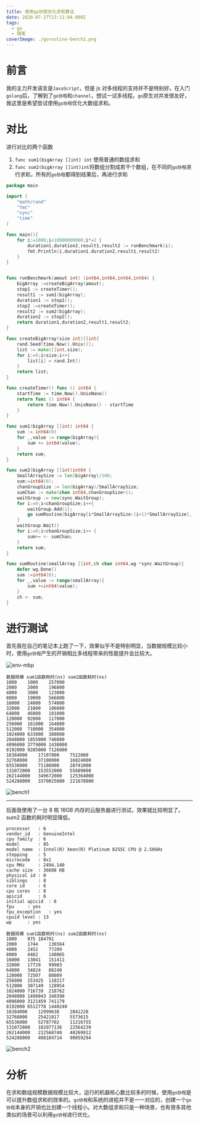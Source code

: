 ```yaml
---
title: 使用go协程优化求和算法
date: 2020-07-27T13:11:04.000Z
tags:
  - go
  - 随笔
coverImage: ./goroutine-bench2.png
---
```


# 前言

我的主力开发语言是`JavaScript`，但是 js 对多线程的支持并不是特别好。在入门`golang`后，了解到了`go协程`和`channel`，想试一试多线程。`go`原生对并发很友好，我这里是希望尝试使用`go协程`优化大数组求和。

# 对比

进行对比的两个函数

1. `func sum1(bigArray []int) int` 使用普通的数组求和
2. `func sum2(bigArray []int)int`将数组分割成若干个数组，在不同的`go协程`进行求和，所有的`go协程`都得到结果后，再进行求和

```go
package main

import (
	"math/rand"
	"fmt"
	"sync"
	"time"
)

func main(){
	for i:=1000;i<10000000000;i*=2 {
		duration1,duration2,result1,result2 := runBenchmark(i);
		fmt.Println(i,duration1,duration2,result1,result2)
	}
}


func runBenchmark(amout int) (int64,int64,int64,int64) {
	bigArray :=createBigArray(amout);
	stop1 := createTimer();
	result1 := sum1(bigArray);
	duration1 := stop1();
	stop2 :=createTimer();
	result2 := sum2(bigArray);
	duration2 := stop2();
	return duration1,duration2,result1,result2;
}

func createBigArray(size int)[]int{
	rand.Seed(time.Now().Unix());
	list := make([]int,size);
	for i:=0;i<size;i++{
		list[i] = rand.Int()
	}
	return list;
}

func createTimer() func () int64 {
	startTime := time.Now().UnixNano()
	return func () int64 {
		return time.Now().UnixNano() - startTime
	}
}

func sum1(bigArray []int) int64 {
	sum := int64(0)
	for _,value := range(bigArray){
		sum += int64(value);
	}
	return sum;
}

func sum2(bigArray []int)int64 {
	SmallArraySize := len(bigArray)/100;
	sum:=int64(0);
	chanGroupSize := len(bigArray)/SmallArraySize;
	sumChan := make(chan int64,chanGroupSize+1);
	waitGroup := new(sync.WaitGroup);
	for i:=0;i<chanGroupSize;i++{
		waitGroup.Add(1);
		go sumRoutine(bigArray[i*SmallArraySize:(i+1)*SmallArraySize], sumChan, waitGroup)
	}
	waitGroup.Wait()
	for i:=0;i<chanGroupSize;i++ {
		sum+= <- sumChan;
	}
	return sum;
}

func sumRoutine(smallArray []int,ch chan int64,wg *sync.WaitGroup){
	defer wg.Done()
	sum :=int64(0);
	for _,value := range(smallArray){
		sum +=int64(value);
	}
	ch <- sum;
}
```

# 进行测试

首先我在自己的笔记本上跑了一下，效果似乎不是特别明显，当数据规模比较小时，使用`go协程`产生的开销相比多线程带来的性能提升会比较大。

![env-mbp](./goroutine-env.png)

```
数据规模 sum1函数耗时(ns) sum2函数耗时(ns)
1000	1000	257000
2000	2000	196000
4000	3000	123000
8000	19000	566000
16000	24000	574000
32000	21000	106000
64000	46000	101000
128000	92000	117000
256000	161000	164000
512000	710000	354000
1024000	633000	380000
2048000	1855000	746000
4096000	3779000	1430000
8192000	9285000	7126000
16384000	17107000	7522000
32768000	37100000	16824000
65536000	71186000	28741000
131072000	153552000	55689000
262144000	349672000	125364000
524288000	3370025000	221678000
```

![bench1](./goroutine-bench1.png)

---

后面我使用了一台 8 核 16GB 内存的云服务器进行测试，效果就比较明显了。sum2 函数的耗时明显降低。

```
processor	: 6
vendor_id	: GenuineIntel
cpu family	: 6
model		: 85
model name	: Intel(R) Xeon(R) Platinum 8255C CPU @ 2.50GHz
stepping	: 5
microcode	: 0x1
cpu MHz		: 2494.140
cache size	: 36608 KB
physical id	: 0
siblings	: 8
core id		: 6
cpu cores	: 8
apicid		: 6
initial apicid	: 6
fpu		: yes
fpu_exception	: yes
cpuid level	: 13
wp		: yes
```

```
数据规模 sum1函数耗时(ns) sum2函数耗时(ns)
1000	975	184791
2000	1744	136564
4000	2452	77209
8000	4462	148065
16000	13041	151411
32000	17729	99903
64000	34824	88240
128000	72507	88009
256000	153425	118217
512000	307149	128954
1024000	716739	218762
2048000	1498043	340398
4096000	3121459	741179
8192000	6512778	1440240
16384000	12999638	2841228
32768000	25421817	5573615
65536000	52787702	11216755
131072000	102977136	22564239
262144000	212568740	48269912
524288000	408104714	90059294
```

![bench2](./goroutine-bench2.png)

# 分析

在求和数组规模数据规模比较大，运行的机器核心数比较多的时候，使用`go协程`是可以提升数组求和的效率的。`go协程`和系统的进程并不是一一对应的，创建一个`go协程`本身的开销也比创建一个线程小。对大数组求和只是一种场景，也有很多其他类似的场景可以利用`go协程`进行优化。
